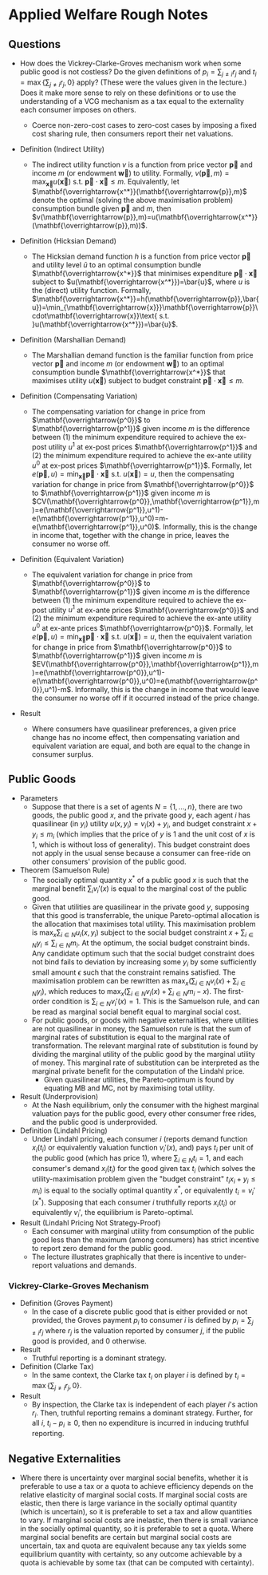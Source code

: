 # Applied Welfare Rough Notes

## Questions
- How does the Vickrey-Clarke-Groves mechanism work when some public good is not costless? Do the given definitions of $p_i=\sum_{j\neq i}r_j$ and $t_i=\max\{\sum_{j\neq i}r_j,0\}$ apply? (These were the values given in the lecture.) Does it make more sense to rely on these definitions or to use the understanding of a VCG mechanism as a tax equal to the externality each consumer imposes on others.
	- Coerce non-zero-cost cases to zero-cost cases by imposing a fixed cost sharing rule, then consumers report their net valuations.

- Definition (Indirect Utility)
	- The indirect utility function $v$ is a function from price vector $\mathbf{\overrightarrow{p}}$ and income $m$ (or endowment $\mathbf{\overrightarrow{w}}$) to utility. Formally, $v(\mathbf{\overrightarrow{p}},m)=\max_{\mathbf{\overrightarrow{x}}}u(\mathbf{\overrightarrow{x}})\text{ s.t. }\mathbf{\overrightarrow{p}}\cdot\mathbf{\overrightarrow{x}}\leq m$. Equivalently, let $\mathbf{\overrightarrow{x^*}}(\mathbf{\overrightarrow{p}},m)$ denote the optimal (solving the above maximisation problem) consumption bundle given $\mathbf{\overrightarrow{p}}$ and $m$, then $v(\mathbf{\overrightarrow{p}},m)=u(\mathbf{\overrightarrow{x^*}}(\mathbf{\overrightarrow{p}},m))$.
- Definition (Hicksian Demand)
	- The Hicksian demand function $h$ is a function from price vector $\mathbf{\overrightarrow{p}}$ and utility level $\bar{u}$ to an optimal consumption bundle $\mathbf{\overrightarrow{x^*}}$ that minimises expenditure $\mathbf{\overrightarrow{p}}\cdot\mathbf{\overrightarrow{x}}$ subject to $u(\mathbf{\overrightarrow{x^*}})=\bar{u}$, where $u$ is the (direct) utility function. Formally, $\mathbf{\overrightarrow{x^*}}=h(\mathbf{\overrightarrow{p}},\bar{u})=\min_{\mathbf{\overrightarrow{x}}}\mathbf{\overrightarrow{p}}\cdot\mathbf{\overrightarrow{x}}\text{ s.t. }u(\mathbf{\overrightarrow{x^*}})=\bar{u}$.
- Definition (Marshallian Demand)
	- The Marshallian demand function is the familiar function from price vector $\mathbf{\overrightarrow{p}}$ and income $m$ (or endowment $\mathbf{\overrightarrow{w}}$) to an optimal consumption bundle $\mathbf{\overrightarrow{x^*}}$ that maximises utility $u(\mathbf{\overrightarrow{x}})$ subject to budget constraint $\mathbf{\overrightarrow{p}}\cdot\mathbf{\overrightarrow{x}}\leq m$.
- Definition (Compensating Variation)
	- The compensating variation for change in price from $\mathbf{\overrightarrow{p^0}}$ to $\mathbf{\overrightarrow{p^1}}$ given income $m$ is the difference between (1) the minimum expenditure required to achieve the ex-post utility $u^1$ at ex-post prices $\mathbf{\overrightarrow{p^1}}$ and (2) the minimum expenditure required to achieve the ex-ante utility $u^0$ at ex-post prices $\mathbf{\overrightarrow{p^1}}$. Formally, let $e(\mathbf{\overrightarrow{p}},u)=\min_{\mathbf{\overrightarrow{x}}}\mathbf{\overrightarrow{p}}\cdot\mathbf{\overrightarrow{x}}\text{ s.t. }u(\mathbf{\overrightarrow{x}})=u$, then the compensating variation for change in price from $\mathbf{\overrightarrow{p^0}}$ to $\mathbf{\overrightarrow{p^1}}$ given income $m$ is $CV(\mathbf{\overrightarrow{p^0}},\mathbf{\overrightarrow{p^1}},m)=e(\mathbf{\overrightarrow{p^1}},u^1)-e(\mathbf{\overrightarrow{p^1}},u^0)=m-e(\mathbf{\overrightarrow{p^1}},u^0)$. Informally, this is the change in income that, together with the change in price, leaves the consumer no worse off.
- Definition (Equivalent Variation)
	- The equivalent variation for change in price from $\mathbf{\overrightarrow{p^0}}$ to $\mathbf{\overrightarrow{p^1}}$ given income $m$ is the difference between (1) the minimum expenditure required to achieve the ex-post utility $u^1$ at ex-ante prices $\mathbf{\overrightarrow{p^0}}$ and (2) the minimum expenditure required to achieve the ex-ante utility $u^0$ at ex-ante prices $\mathbf{\overrightarrow{p^0}}$. Formally, let $e(\mathbf{\overrightarrow{p}},u)=\min_{\mathbf{\overrightarrow{x}}}\mathbf{\overrightarrow{p}}\cdot\mathbf{\overrightarrow{x}}\text{ s.t. }u(\mathbf{\overrightarrow{x}})=u$, then the equivalent variation for change in price from $\mathbf{\overrightarrow{p^0}}$ to $\mathbf{\overrightarrow{p^1}}$ given income $m$ is $EV(\mathbf{\overrightarrow{p^0}},\mathbf{\overrightarrow{p^1}},m)=e(\mathbf{\overrightarrow{p^0}},u^1)-e(\mathbf{\overrightarrow{p^0}},u^0)=e(\mathbf{\overrightarrow{p^0}},u^1)-m$. Informally, this is the change in income that would leave the consumer no worse off if it occurred instead of the price change.
- Result
	- Where consumers have quasilinear preferences, a given price change has no income effect, then compensating variation and equivalent variation are equal, and both are equal to the change in consumer surplus.

## Public Goods
- Parameters
	- Suppose that there is a set of agents $N=\{1,\ldots,n\}$, there are two goods, the public good $x$, and the private good $y$, each agent $i$ has quasilinear (in $y_i$) utility $u(x,y_i)=v_i(x)+y_i$, and budget constraint $x+y_i\leq m_i$ (which implies that the price of $y$ is $1$ and the unit cost of $x$ is $1$, which is without loss of generality). This budget constraint does not apply in the usual sense because a consumer can free-ride on other consumers' provision of the public good.
- Theorem (Samuelson Rule)
	- The socially optimal quantity $x^*$ of a public good $x$ is such that the marginal benefit $\sum_iv_i'(x)$ is equal to the marginal cost of the public good.
	- Given that utilities are quasilinear in the private good $y$, supposing that this good is transferrable, the unique Pareto-optimal allocation is the allocation that maximises total utility. This maximisation problem is $\max_x\sum_{i\in N}u_i(x,y_i)$ subject to the social budget constraint $x+\sum_{i\in N}y_i\leq\sum_{i\in N}m_i$. At the optimum, the social budget constraint binds. Any candidate optimum such that the social budget constraint does not bind fails to deviation by increasing some $y_i$ by some sufficiently small amount $\epsilon$ such that the constraint remains satisfied. The maximisation problem can be rewritten as $\max_x(\sum_{i\in N}v_i(x)+\sum_{i\in N}y_i)$, which reduces to $\max_x(\sum_{i\in N}v_i(x)+\sum_{i\in N}m_i-x)$. The first-order condition is $\sum_{i\in N}v_i'(x)=1$. This is the Samuelson rule, and can be read as marginal social benefit equal to marginal social cost.
	- For public goods, or goods with negative externalities, where utilities are not quasilinear in money, the Samuelson rule is that the sum of marginal rates of substitution is equal to the marginal rate of transformation. The relevant marginal rate of substitution is found by dividing the marginal utility of the public good by the marginal utility of money. This marginal rate of substitution can be interpreted as the marginal private benefit for the computation of the Lindahl price.
		- Given quasilinear utilities, the Pareto-optimum is found by equating MB and MC, not by maximising total utility.
- Result (Underprovision)
	- At the Nash equilibrium, only the consumer with the highest marginal valuation pays for the public good, every other consumer free rides, and the public good is underprovided.
- Definition (Lindahl Pricing)
	- Under Lindahl pricing, each consumer $i$ (reports demand function $x_i(t_i)$ or equivalently valuation function $v_i'(x)$, and) pays $t_i$ per unit of the public good (which has price $1$), where $\sum_{i\in N}t_i=1$, and each consumer's demand $x_i(t_i)$ for the good given tax $t_i$ (which solves the utility-maximisation problem given the "budget constraint" $t_ix_i+y_i\leq m_i$) is equal to the socially optimal quantity $x^*$, or equivalently $t_i=v_i'(x^*)$. Supposing that each consumer $i$ truthfully reports $x_i(t_i)$ or equivalently $v_i'$, the equilibrium is Pareto-optimal.
- Result (Lindahl Pricing Not Strategy-Proof)
	- Each consumer with marginal utility from consumption of the public good less than the maximum (among consumers) has strict incentive to report zero demand for the public good.
	- The lecture illustrates graphically that there is incentive to under-report valuations and demands.

### Vickrey-Clarke-Groves Mechanism
- Definition (Groves Payment)
	- In the case of a discrete public good that is either provided or not provided, the Groves payment $p_i$ to consumer $i$ is defined by $p_i=\sum_{j\neq i}r_j$ where $r_j$ is the valuation reported by consumer $j$, if the public good is provided, and $0$ otherwise.
- Result
	- Truthful reporting is a dominant strategy.
- Definition (Clarke Tax)
	- In the same context, the Clarke tax $t_i$ on player $i$ is defined by $t_i=\max\{\sum_{j\neq i}r_j,0\}$.
- Result
	- By inspection, the Clarke tax is independent of each player $i$'s action $r_i$. Then, truthful reporting remains a dominant strategy. Further, for all $i$, $t_i-p_i\geq0$, then no expenditure is incurred in inducing truthful reporting.

## Negative Externalities
- Where there is uncertainty over marginal social benefits, whether it is preferable to use a tax or a quota to achieve efficiency depends on the relative elasticity of marginal social costs. If marginal social costs are elastic, then there is large variance in the socially optimal quantity (which is uncertain), so it is preferable to set a tax and allow quantities to vary. If marginal social costs are inelastic, then there is small variance in the socially optimal quantity, so it is preferable to set a quota. Where marginal social benefits are certain but marginal social costs are uncertain, tax and quota are equivalent because any tax yields some equilibrium quantity with certainty, so any outcome achievable by a quota is achievable by some tax (that can be computed with certainty).